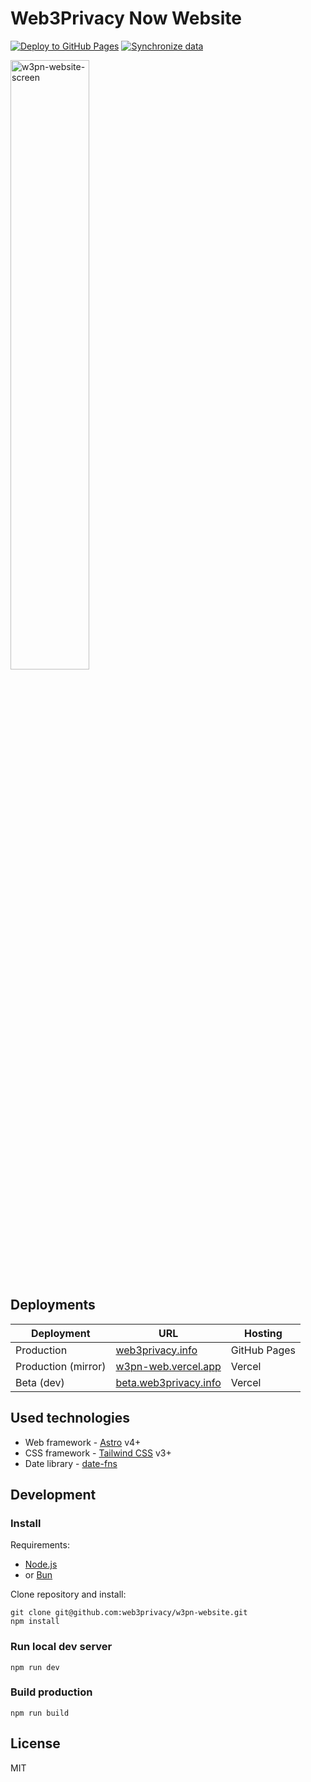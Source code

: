 # Web3Privacy Now Website

[![Deploy to GitHub Pages](https://github.com/web3privacy/web/actions/workflows/deploy.yml/badge.svg)](https://github.com/web3privacy/web/actions/workflows/deploy.yml) [![Synchronize data](https://github.com/web3privacy/web/actions/workflows/sync.yml/badge.svg)](https://github.com/web3privacy/web/actions/workflows/sync.yml)


<a href="https://web3privacy.info"><img width="50%" alt="w3pn-website-screen" src="https://github.com/web3privacy/web/assets/67269/fa80a3ce-ddd6-4a75-bbf1-e82c7cf68abd"></a>

## Deployments

| Deployment | URL | Hosting |
| --- | --- | --- |
| Production | [web3privacy.info](https://web3privacy.info) | GitHub Pages |
| Production (mirror) | [w3pn-web.vercel.app](https://w3pn-web.vercel.app) | Vercel |
| Beta (dev) | [beta.web3privacy.info](https://beta.web3privacy.info) | Vercel |

## Used technologies

* Web framework - [Astro](https://astro.build/) v4+
* CSS framework - [Tailwind CSS](https://tailwindcss.com/) v3+
* Date library - [date-fns](https://date-fns.org/)

## Development

### Install

Requirements:
- [Node.js](https://nodejs.org/en)
- or [Bun](https://bun.sh/)

Clone repository and install:

```
git clone git@github.com:web3privacy/w3pn-website.git
npm install
```

### Run local dev server

```
npm run dev
```

### Build production

```
npm run build
```

## License

MIT
